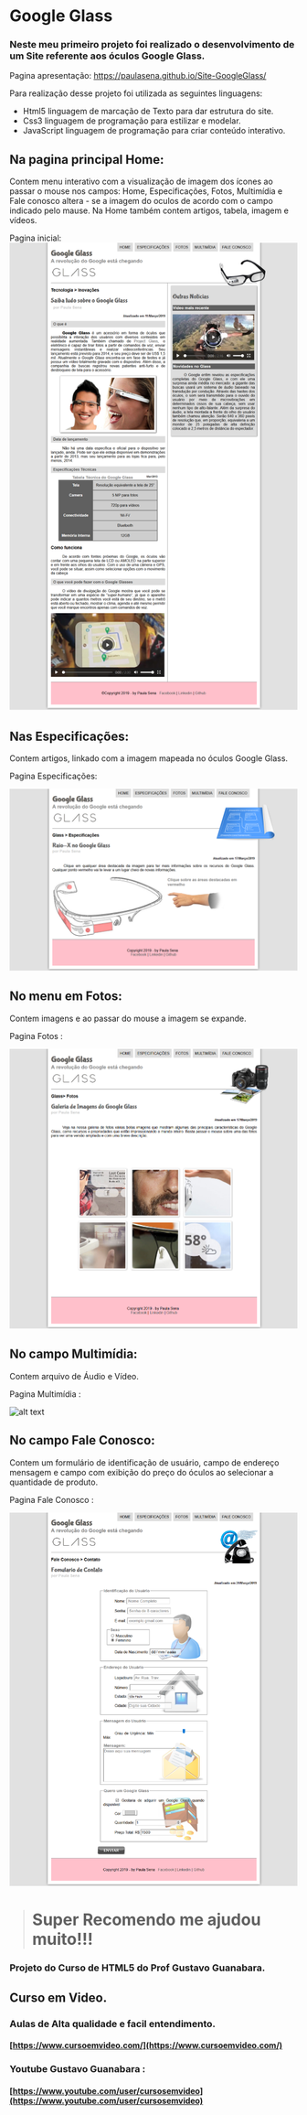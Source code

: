 # Google Glass

### Neste meu primeiro projeto foi realizado o desenvolvimento de um Site referente aos óculos Google Glass.

Pagina apresentação: https://paulasena.github.io/Site-GoogleGlass/

 Para realização desse projeto foi utilizada as seguintes linguagens:

  - Html5 linguagem de marcação de Texto para dar estrutura do site. <br>
  - Css3 linguagem de programação para estilizar e modelar.<br>
  - JavaScript linguagem de programação para criar conteúdo interativo. <br>


## Na pagina principal Home:

Contem menu interativo com a visualização de imagem 
dos ícones ao passar o mouse nos campos:
Home, Especificações, Fotos, Multimídia e Fale conosco altera - se a 
imagem do oculos de acordo com o campo indicado pelo mause.
Na Home também contem artigos, tabela, imagem e vídeos. 


Pagina inicial: 
![alt text](https://raw.githubusercontent.com/PaulaSena/Site-GoogleGlass/f072dc78fc/portifolio%20pag%201%20-%20Tudo%20Sobre%20Google%20Glass.png " Home Title Text 1")


## Nas Especificações: 
Contem artigos, linkado com a imagem mapeada no óculos Google Glass. 


Pagina Especificações:

![alt text](https://raw.githubusercontent.com/PaulaSena/Site-GoogleGlass/f072dc78fc/portifolio%20pag%202%20-%20Especifica%C3%A7%C3%B5es.png
 " Especificações Title Text 1")

## No menu em Fotos:
Contem imagens e ao passar do mouse a imagem se expande. 


Pagina Fotos :

![alt text](https://raw.githubusercontent.com/PaulaSena/Site-GoogleGlass/f072dc78fc/portifolio%20pag%204%20-%20Fotos.png
 "Fotos  Title Text 1")


## No campo Multimídia: 
Contem arquivo de Áudio e Vídeo. 


Pagina Multimídia :

![alt text](https://raw.githubusercontent.com/PaulaSena/Site-GoogleGlass/f072dc78fc/portifolio%20pag%203%20-%20Mult%C3%ADmidia.png
 " Multimídia Title Text 1")


## No campo Fale Conosco:
Contem um formulário de identificação de usuário, 
campo de endereço mensagem e campo com exibição do preço do óculos 
ao selecionar a quantidade de produto. 

Pagina Fale Conosco : 

![Fale Conosco](https://raw.githubusercontent.com/PaulaSena/Site-GoogleGlass/f072dc78fc/portifolio%20pag%205%20-%20Fale%20Conosco.png
 " Fale Conosco Title Text 1")


> #  Super Recomendo me ajudou muito!!!

### Projeto do Curso de HTML5 do Prof Gustavo Guanabara. 
## Curso em Video.

### Aulas de Alta qualidade e facil entendimento.
####  [https://www.cursoemvideo.com/](https://www.cursoemvideo.com/)
### Youtube Gustavo Guanabara : 
#### [https://www.youtube.com/user/cursosemvideo](https://www.youtube.com/user/cursosemvideo)

